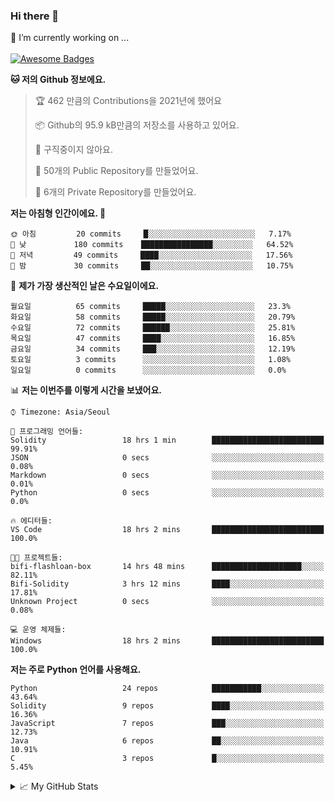 ### Hi there 👋 
🔭 I’m currently working on ... </br></br>
[![Awesome Badges](https://img.shields.io/badge/Introduce-EN-green.svg)](https://github.com/tlatkdgus1/tlatkdgus1/blob/main/README.md.en)

<!--START_SECTION:waka-->
**🐱 저의 Github 정보에요.** 

> 🏆 462 만큼의 Contributions을 2021년에 했어요
 > 
> 📦 Github의 95.9 kB만큼의 저장소를 사용하고 있어요. 
 > 
> 🚫 구직중이지 않아요.
 > 
> 📜 50개의 Public Repository를 만들었어요. 
 > 
> 🔑 6개의 Private Repository를 만들었어요.  

**저는 아침형 인간이에요. 🐤** 

```text
🌞 아침         20 commits     █░░░░░░░░░░░░░░░░░░░░░░░░   7.17% 
🌆 낮　         180 commits    ████████████████░░░░░░░░░   64.52% 
🌃 저녁         49 commits     ████░░░░░░░░░░░░░░░░░░░░░   17.56% 
🌙 밤　         30 commits     ██░░░░░░░░░░░░░░░░░░░░░░░   10.75%

```
📅 **제가 가장 생산적인 날은 수요일이에요.** 

```text
월요일          65 commits     █████░░░░░░░░░░░░░░░░░░░░   23.3% 
화요일          58 commits     █████░░░░░░░░░░░░░░░░░░░░   20.79% 
수요일          72 commits     ██████░░░░░░░░░░░░░░░░░░░   25.81% 
목요일          47 commits     ████░░░░░░░░░░░░░░░░░░░░░   16.85% 
금요일          34 commits     ███░░░░░░░░░░░░░░░░░░░░░░   12.19% 
토요일          3 commits      ░░░░░░░░░░░░░░░░░░░░░░░░░   1.08% 
일요일          0 commits      ░░░░░░░░░░░░░░░░░░░░░░░░░   0.0%

```


📊 **저는 이번주를 이렇게 시간을 보냈어요.** 

```text
⌚︎ Timezone: Asia/Seoul

💬 프로그래밍 언어들: 
Solidity                 18 hrs 1 min        █████████████████████████   99.91% 
JSON                     0 secs              ░░░░░░░░░░░░░░░░░░░░░░░░░   0.08% 
Markdown                 0 secs              ░░░░░░░░░░░░░░░░░░░░░░░░░   0.01% 
Python                   0 secs              ░░░░░░░░░░░░░░░░░░░░░░░░░   0.0%

🔥 에디터들: 
VS Code                  18 hrs 2 mins       █████████████████████████   100.0%

🐱‍💻 프로젝트들: 
bifi-flashloan-box       14 hrs 48 mins      ████████████████████░░░░░   82.11% 
Bifi-Solidity            3 hrs 12 mins       ████░░░░░░░░░░░░░░░░░░░░░   17.81% 
Unknown Project          0 secs              ░░░░░░░░░░░░░░░░░░░░░░░░░   0.08%

💻 운영 체제들: 
Windows                  18 hrs 2 mins       █████████████████████████   100.0%

```

**저는 주로 Python 언어를 사용해요.** 

```text
Python                   24 repos            ███████████░░░░░░░░░░░░░░   43.64% 
Solidity                 9 repos             ████░░░░░░░░░░░░░░░░░░░░░   16.36% 
JavaScript               7 repos             ███░░░░░░░░░░░░░░░░░░░░░░   12.73% 
Java                     6 repos             ██░░░░░░░░░░░░░░░░░░░░░░░   10.91% 
C                        3 repos             █░░░░░░░░░░░░░░░░░░░░░░░░   5.45%

```



<!--END_SECTION:waka-->

<details>
<summary>📈 My GitHub Stats</summary>
<p align="center"> <img src="https://github-readme-stats.vercel.app/api?username=tlatkdgus1&show_icons=true" alt="tlatkdgus1" />
</details>
